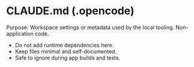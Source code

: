 # CLAUDE.md (.opencode)

Purpose: Workspace settings or metadata used by the local tooling. Non-application code.

- Do not add runtime dependencies here.
- Keep files minimal and self-documented.
- Safe to ignore during app builds and tests.

